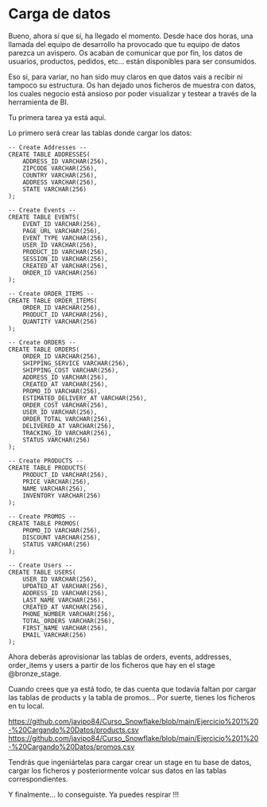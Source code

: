 
# Carga de datos

Bueno, ahora sí que sí, ha llegado el momento. Desde hace dos horas, una llamada del equipo de desarrollo ha provocado que tu equipo de datos parezca un avispero. Os acaban de comunicar que por fin, los datos de usuarios, productos, pedidos, etc... están disponibles para ser consumidos.

Eso si, para variar, no han sido muy claros en que datos vais a recibir ni tampoco su estructura. Os han dejado unos ficheros de muestra con datos, los cuales negocio está ansioso por poder visualizar y testear a través de la herramienta de BI.

Tu primera tarea ya está aquí.

Lo primero será crear las tablas donde cargar los datos:

```
-- Create Addresses --
CREATE TABLE ADDRESSES(
	ADDRESS_ID VARCHAR(256),
	ZIPCODE VARCHAR(256),
	COUNTRY VARCHAR(256),
	ADDRESS VARCHAR(256),
	STATE VARCHAR(256)
);

-- Create Events --
CREATE TABLE EVENTS(
	EVENT_ID VARCHAR(256),
	PAGE_URL VARCHAR(256),
	EVENT_TYPE VARCHAR(256),
	USER_ID VARCHAR(256),
	PRODUCT_ID VARCHAR(256),
	SESSION_ID VARCHAR(256),
	CREATED_AT VARCHAR(256),
	ORDER_ID VARCHAR(256)
);

-- Create ORDER_ITEMS --
CREATE TABLE ORDER_ITEMS(
	ORDER_ID VARCHAR(256),
	PRODUCT_ID VARCHAR(256),
	QUANTITY VARCHAR(256)
);

-- Create ORDERS --
CREATE TABLE ORDERS(
	ORDER_ID VARCHAR(256),
	SHIPPING_SERVICE VARCHAR(256),
	SHIPPING_COST VARCHAR(256),
	ADDRESS_ID VARCHAR(256),
	CREATED_AT VARCHAR(256),
	PROMO_ID VARCHAR(256),
	ESTIMATED_DELIVERY_AT VARCHAR(256),
	ORDER_COST VARCHAR(256),
	USER_ID VARCHAR(256),
	ORDER_TOTAL VARCHAR(256),
	DELIVERED_AT VARCHAR(256),
	TRACKING_ID VARCHAR(256),
	STATUS VARCHAR(256)
);

-- Create PRODUCTS --
CREATE TABLE PRODUCTS(
	PRODUCT_ID VARCHAR(256),
	PRICE VARCHAR(256),
	NAME VARCHAR(256),
	INVENTORY VARCHAR(256)
);

-- Create PROMOS --
CREATE TABLE PROMOS(
	PROMO_ID VARCHAR(256),
	DISCOUNT VARCHAR(256),
	STATUS VARCHAR(256)
);

-- Create Users --
CREATE TABLE USERS(
	USER_ID VARCHAR(256),
	UPDATED_AT VARCHAR(256),
	ADDRESS_ID VARCHAR(256),
	LAST_NAME VARCHAR(256),
	CREATED_AT VARCHAR(256),
	PHONE_NUMBER VARCHAR(256),
	TOTAL_ORDERS VARCHAR(256),
	FIRST_NAME VARCHAR(256),
	EMAIL VARCHAR(256)
);
```

Ahora deberás aprovisionar las tablas de orders, events, addresses, order_items y users a partir de los ficheros que hay en el stage @bronze_stage.

Cuando crees que ya está todo, te das cuenta que todavía faltan por cargar las tablas de products y la tabla de promos... Por suerte, tienes los ficheros en tu local.

https://github.com/javipo84/Curso_Snowflake/blob/main/Ejercicio%201%20-%20Cargando%20Datos/products.csv
https://github.com/javipo84/Curso_Snowflake/blob/main/Ejercicio%201%20-%20Cargando%20Datos/promos.csv

Tendrás que ingeniártelas para cargar crear un stage en tu base de datos, cargar los ficheros y posteriormente volcar sus datos en las tablas correspondientes.

Y finalmente... lo conseguiste. Ya puedes respirar !!!


